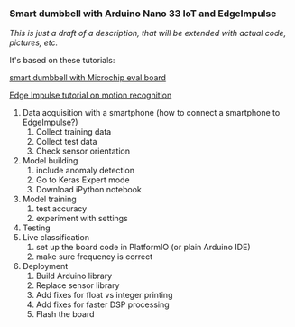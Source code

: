 ### Smart dumbbell with Arduino Nano 33 IoT and EdgeImpulse

_This is just a draft of a description, that will be extended with actual code, pictures, etc._

It's based on these tutorials:

[smart dumbbell with Microchip eval board](https://www.hackster.io/alex-jagger/build-a-smart-dumbbell-with-the-samd21-ml-evaluation-kit-c86cae#toc-firmware-integration-15)

[Edge Impulse tutorial on motion recognition](https://docs.edgeimpulse.com/docs/continuous-motion-recognition)

1. Data acquisition with a smartphone (how to connect a smartphone to EdgeImpulse?)
   1. Collect training data
   2. Collect test data
   3. Check sensor orientation
2. Model building
   1. include anomaly detection
   2. Go to Keras Expert mode
   3. Download iPython notebook
3. Model training
   1. test accuracy
   2. experiment with settings
4. Testing
5. Live classification
   1. set up the board code in PlatformIO (or plain Arduino IDE)
   2. make sure frequency is correct
6. Deployment
   1. Build Arduino library
   2. Replace sensor library
   3. Add fixes for float vs integer printing
   4. Add fixes for faster DSP processing
   5. Flash the board